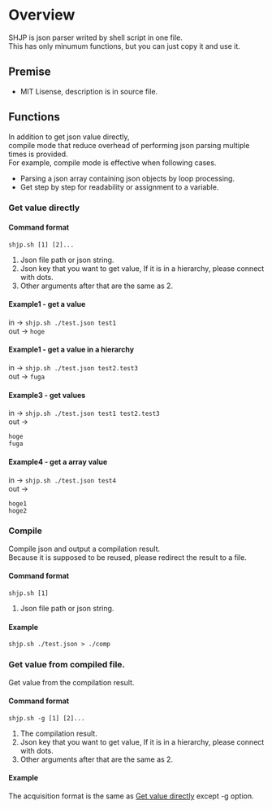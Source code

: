 # Overview

SHJP is json parser writed by shell script in one file.  
This has only minumum functions, but you can just copy it and use it.

## Premise

- MIT Lisense, description is in source file.

## Functions

In addition to get json value directly,  
compile mode that reduce overhead of performing json parsing multiple times is provided.  
For example, compile mode is effective when following cases.
 - Parsing a json array containing json objects by loop processing.
 - Get step by step for readability or assignment to a variable.

### Get value directly

#### Command format
`shjp.sh [1] [2]...`
1. Json file path or json string.
2. Json key that you want to get value, If it is in a hierarchy, please connect with dots.
3. Other arguments after that are the same as 2.

#### Example1 - get a value
in -> `shjp.sh ./test.json test1`  
out -> `hoge`

#### Example1 - get a value in a hierarchy
in -> `shjp.sh ./test.json test2.test3`  
out -> `fuga`

#### Example3 - get values
in -> `shjp.sh ./test.json test1 test2.test3`  
out ->  
```
hoge
fuga
```

#### Example4 - get a array value
in -> `shjp.sh ./test.json test4`  
out ->  
```
hoge1  
hoge2
```

### Compile

Compile json and output a compilation result.  
Because it is supposed to be reused, please redirect the result to a file.

#### Command format
`shjp.sh [1]`
1. Json file path or json string.

#### Example
`shjp.sh ./test.json > ./comp`

### Get value from compiled file.

Get value from the compilation result.

#### Command format
`shjp.sh -g [1] [2]...`
1. The compilation result.
2. Json key that you want to get value, If it is in a hierarchy, please connect with dots.
3. Other arguments after that are the same as 2.

#### Example

The acquisition format is the same as [Get value directly](./shjp#Get-value-directly) except -g option.
